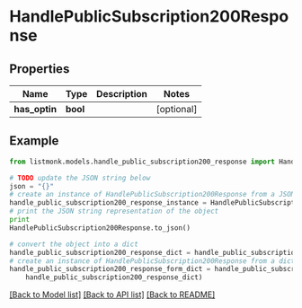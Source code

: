 # HandlePublicSubscription200Response


## Properties
Name | Type | Description | Notes
------------ | ------------- | ------------- | -------------
**has_optin** | **bool** |  | [optional] 

## Example

```python
from listmonk.models.handle_public_subscription200_response import HandlePublicSubscription200Response

# TODO update the JSON string below
json = "{}"
# create an instance of HandlePublicSubscription200Response from a JSON string
handle_public_subscription200_response_instance = HandlePublicSubscription200Response.from_json(json)
# print the JSON string representation of the object
print
HandlePublicSubscription200Response.to_json()

# convert the object into a dict
handle_public_subscription200_response_dict = handle_public_subscription200_response_instance.to_dict()
# create an instance of HandlePublicSubscription200Response from a dict
handle_public_subscription200_response_form_dict = handle_public_subscription200_response.from_dict(
    handle_public_subscription200_response_dict)
```
[[Back to Model list]](../README.md#documentation-for-models) [[Back to API list]](../README.md#documentation-for-api-endpoints) [[Back to README]](../README.md)


